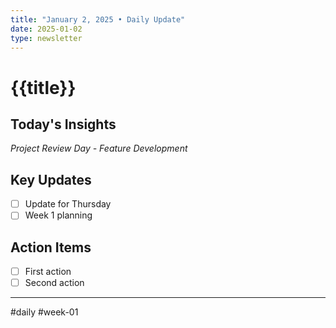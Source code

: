 ```yaml
---
title: "January 2, 2025 • Daily Update"
date: 2025-01-02
type: newsletter
---
```

# {{title}}

## Today's Insights
*Project Review Day - Feature Development*

## Key Updates
- [ ] Update for Thursday
- [ ] Week 1 planning

## Action Items
- [ ] First action
- [ ] Second action

---
#daily #week-01